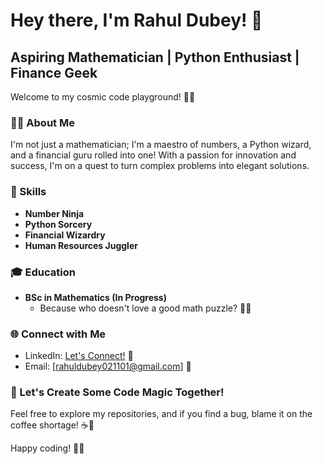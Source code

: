 # Hey there, I'm Rahul Dubey! 🚀

## Aspiring Mathematician | Python Enthusiast | Finance Geek

Welcome to my cosmic code playground! 🌌✨

### 👨‍💻 About Me

I'm not just a mathematician; I'm a maestro of numbers, a Python wizard, and a financial guru rolled into one! With a passion for innovation and success, I'm on a quest to turn complex problems into elegant solutions.

### 🚀 Skills

- **Number Ninja**
- **Python Sorcery**
- **Financial Wizardry**
- **Human Resources Juggler**

### 🎓 Education

- **BSc in Mathematics (In Progress)**
  - Because who doesn't love a good math puzzle? 🧩💯

### 🌐 Connect with Me

- LinkedIn: [Let's Connect!](https://www.linkedin.com/in/rahuldubey0211/) 👋
- Email: [rahuldubey021101@gmail.com] 📧

### 💬 Let's Create Some Code Magic Together!

Feel free to explore my repositories, and if you find a bug, blame it on the coffee shortage! ☕🐜

Happy coding! 🚀✨
